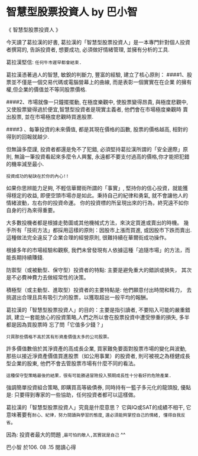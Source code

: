 # 智慧型股票投資人 by 巴小智


《 智慧型股票投資人 》

今天讀了葛拉漢的好書, 葛拉漢的「智慧型股票投資人」是一本專門針對個人投資者撰寫的,
告訴投資者, 想要成功, 必須做好情緒管理, 並擁有分析的工具.

葛拉漢堅信: `任何牛市遲早都會結束.`

葛拉漢憑著過人的智慧, 敏銳的判斷力, 豐富的經驗, 建立了核心原則：
####1、股票並不僅是一個交易代碼或電腦營幕上的曲線, 而是表彰一個實實在在企業
的擁有權,但企業的價值並不等同股票價格.

####2、市場就像一只鐘擺擺動, 在極度樂觀中, 使股票變得昂貴, 與極度悲觀中,
又使股票變得過於便宜,智慧型投資者是現實主義者, 他們會在市場極度樂觀時
賣出股票, 並在市場極度悲觀時買進股票.

####3 、每筆投資的未來價值, 都是其現在價格的函數, 股票的價格越高, 相對的得到的回報就越少.

但無論多麼謹, 投資者都還是免不了犯錯, 必須堅持葛拉漢所謂的「安全邊際」原則,
無論一筆投資看起來多麼令人興奮, 永遠都不要支付過高的價格,你才能把犯錯的機率減至最小.

`投資成功的秘訣在於你的內心!!`

如果你思辨能力足夠, 不輕信華爾街所謂的「事實」, 堅持你的信心投資，就能獲得穩定的收益,
即便空頭市場亦是如此。秉持自己的紀律和勇氣, 就不會讓他人的情緒波動，左右你的投資命運。
你的投資標的所呈現出來的行為，終究遠不如你自身的行為來得重要。

大多數投機者都是根據走勢圖或其他機械式方法，來決定買進或賣出的時機。
幾手所有「技術方法」都採用這樣的原則：因股市上漲而買進, 或因股市下跌而賣出.
這種做法完全違反了企業合理的經營原則, 很難持續在華爾街成功操作。

根據多年的市場經驗和觀察, 我們未曾發現有人依據這種「追隨市場」的方法，而能長期持續賺錢.

防禦型（或被動型、保守型）投資者的特點: 主要是避免重大的錯誤或損失，
其次是不必費神費力去做經常性的決策。

積極型（或主動型、進取型）投資者的主要特點是: 他們願意付出時間和精力，
去挑選出合理且具有吸引力的股票，以獲取超出一般平均的報酬。

葛拉漢的「智慧型股票投資人」的目的：主要是指引讀者, 不要陷入可能的嚴重錯誤,
建立一套能放心的投資策略,人們之所以會在股票投資中遭受慘重的損失, 多半都是因為買股票時
忘了問「它值多少錢？」

`只買那些價格不高於其有形資產價值太多的公司股票。`

許多價值數倍於其淨資產的高成長企業, 買家難免要面對股票市場的變化與波動,
那些以接近淨資產價值買進股票（如公用事業）的股資者, 則可被視之為穩健成長型企業的股東,
他們不會去管股票市場有什麼不同的看法。

`這種保守型策略最後的結果，很有可能勝過冒險投入預期成長性十分看好的危險產業.`

強調簡單投資組合策略, 即購買高等級債券, 同時持有一籃子多元化的龍頭股,
優點是: 只要得到專家的一些協助，任何投資者都可以這樣做。

葛拉漢的「智慧型股票投資人」究竟是什麼意思？
它與IQ或SAT的成績不相干, 它意味著要有`耐心、紀律，努力閱讀與學習的態度`,
`還必須能夠掌控自己的情緒, 懂得自我反省`。

因為: 投資者最大的問題 ,`最可怕的敵人,其實就是自己` ^^

巴小智 於106. 08 .15 閱讀心得